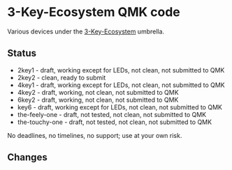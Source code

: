 # 3-Key-Ecosystem QMK code

Various devices under the [3-Key-Ecosystem](https://github.com/softplus/3keyecosystem) umbrella.

## Status

* 2key1 - draft, working except for LEDs, not clean, not submitted to QMK
* 2key2 - clean, ready to submit
* 4key1 - draft, working except for LEDs, not clean, not submitted to QMK
* 4key2 - draft, working, not clean, not submitted to QMK
* 6key2 - draft, working, not clean, not submitted to QMK
* key6 - draft, working except for LEDs, not clean, not submitted to QMK
* the-feely-one - draft, not tested, not clean, not submitted to QMK
* the-touchy-one - draft, not tested, not clean, not submitted to QMK

No deadlines, no timelines, no support; use at your own risk.

## Changes

